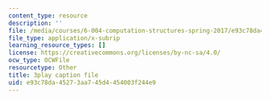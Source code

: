 ```yaml
---
content_type: resource
description: ''
file: /media/courses/6-004-computation-structures-spring-2017/e93c78da45273aa745d4454003f244e9_LW-8wbtPQIE.srt
file_type: application/x-subrip
learning_resource_types: []
license: https://creativecommons.org/licenses/by-nc-sa/4.0/
ocw_type: OCWFile
resourcetype: Other
title: 3play caption file
uid: e93c78da-4527-3aa7-45d4-454003f244e9
---
```

